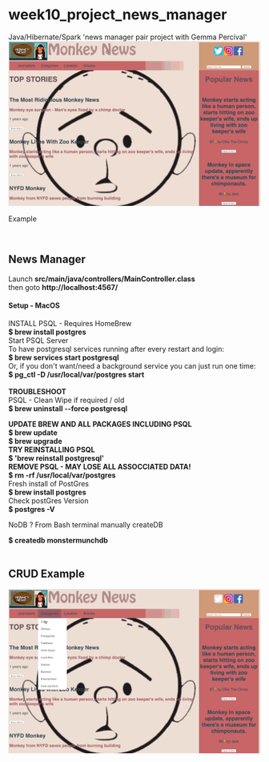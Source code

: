 # week10_project_news_manager
Java/Hibernate/Spark 'news manager pair project with Gemma Percival'
![](LookAround.gif)
<p>Example</p>

<br>
<h2>News Manager</h2>
Launch <b>src/main/java/controllers/MainController.class</b>
<br>
then goto  <b>http://localhost:4567/</b></p>

<h4>Setup - MacOS</h4>

INSTALL PSQL - Requires HomeBrew<Br>
<b>$ brew install postgres</b>
<br>
Start PSQL Server <br>
To have postgresql services running after every restart and login:<br>
<b> $ brew services start postgresql </b>
<br>
Or, if you don't want/need a background service you can just run one time:<br>
<b> $ pg_ctl -D /usr/local/var/postgres start </b>
<br><br>
<b>TROUBLESHOOT</b>
<br>
PSQL - Clean Wipe if required / old
<br>
<b> $ brew uninstall --force postgresql</b>


<b>UPDATE BREW AND ALL PACKAGES INCLUDING PSQL</b>
<br>
<b>$ brew update
<br>
$ brew upgrade</b>
<br>
<b>TRY REINSTALLING PSQL </b>
<br>
<b>$ 'brew reinstall postgresql'</b>
<br>
<b>REMOVE PSQL - MAY LOSE ALL ASSOCCIATED DATA! </b>
<br>
<b> $ rm -rf /usr/local/var/postgres </b>
<br>
Fresh install of PostGres 
<br>
<b> $ brew install postgres </b>
<br>
Check postGres Version
<br>
<b> $ postgres -V </b>  

NoDB ? From Bash terminal manually createDB
<br>

<b> $ createdb monstermunchdb </b>
<br>
<br>
<h2>CRUD Example</h2>


![](CRUD.gif)
